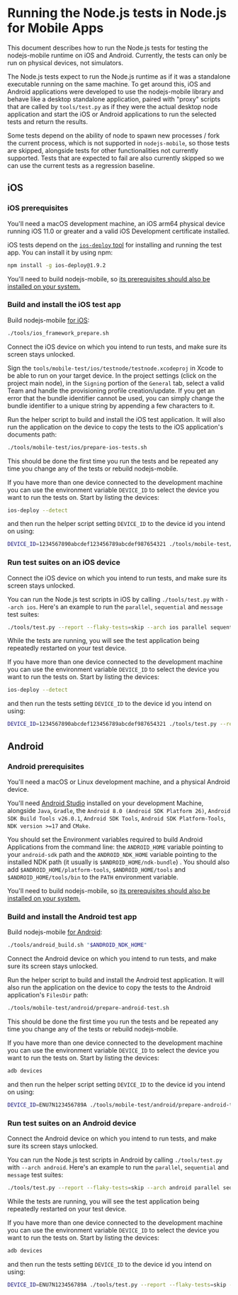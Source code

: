 # Running the Node.js tests in Node.js for Mobile Apps

This document describes how to run the Node.js tests for testing the nodejs-mobile runtime on iOS and Android. Currently, the tests can only be run on physical devices, not simulators.

The Node.js tests expect to run the Node.js runtime as if it was a standalone executable running on the same machine. To get around this, iOS and Android applications were developed to use the nodejs-mobile library and behave like a desktop standalone application, paired with "proxy" scripts that are called by `tools/test.py` as if they were the actual desktop node application and start the iOS or Android applications to run the selected tests and return the results.

Some tests depend on the ability of node to spawn new processes / fork the current process, which is not supported in `nodejs-mobile`, so those tests are skipped, alongside tests for other functionalities not currently supported. Tests that are expected to fail are also currently skipped so we can use the current tests as a regression baseline.

## iOS

### iOS prerequisites

You'll need a macOS development machine, an iOS arm64 physical device running iOS 11.0 or greater and a valid iOS Development certificate installed.

iOS tests depend on the [`ios-deploy` tool](https://github.com/phonegap/ios-deploy) for installing and running the test app. You can install it by using npm:
```sh
npm install -g ios-deploy@1.9.2
```

You'll need to build nodejs-mobile, so [its prerequisites should also be installed on your system.](https://github.com/janeasystems/nodejs-mobile#prerequisites-to-build-the-ios-framework-library-on-macos)

### Build and install the iOS test app

Build nodejs-mobile [for iOS](https://github.com/janeasystems/nodejs-mobile#building-the-ios-framework-library-on-macos):
```sh
./tools/ios_framework_prepare.sh
```

Connect the iOS device on which you intend to run tests, and make sure its screen stays unlocked.

Sign the `tools/mobile-test/ios/testnode/testnode.xcodeproj` in Xcode to be able to run on your target device. In the project settings (click on the project main node), in the `Signing` portion of the `General` tab, select a valid Team and handle the provisioning profile creation/update. If you get an error that the bundle identifier cannot be used, you can simply change the bundle identifier to a unique string by appending a few characters to it.

Run the helper script to build and install the iOS test application. It will also run the application on the device to copy the tests to the iOS application's documents path:
```sh
./tools/mobile-test/ios/prepare-ios-tests.sh
```

This should be done the first time you run the tests and be repeated any time you change any of the tests or rebuild nodejs-mobile.

If you have more than one device connected to the development machine you can use the environment variable `DEVICE_ID` to select the device you want to run the tests on. Start by listing the devices:
```sh
ios-deploy --detect
```
and then run the helper script setting `DEVICE_ID` to the device id you intend on using:
```sh
DEVICE_ID=1234567890abcdef123456789abcdef987654321 ./tools/mobile-test/ios/prepare-ios-tests.sh
```

### Run test suites on an iOS device

Connect the iOS device on which you intend to run tests, and make sure its screen stays unlocked.

You can run the Node.js test scripts in iOS by calling `./tools/test.py` with `--arch ios`. Here's an example to run the `parallel`, `sequential` and `message` test suites:
```sh
./tools/test.py --report --flaky-tests=skip --arch ios parallel sequential message
```

While the tests are running, you will see the test application being repeatedly restarted on your test device.

If you have more than one device connected to the development machine you can use the environment variable `DEVICE_ID` to select the device you want to run the tests on. Start by listing the devices:
```sh
ios-deploy --detect
```
and then run the tests setting `DEVICE_ID` to the device id you intend on using:
```sh
DEVICE_ID=1234567890abcdef123456789abcdef987654321 ./tools/test.py --report --flaky-tests=skip --arch ios parallel sequential message
```

## Android

### Android prerequisites

You'll need a macOS or Linux development machine, and a physical Android device.

You'll need [Android Studio](https://developer.android.com/studio/install.html) installed on your development Machine, alongside `Java`, `Gradle`, the `Android 8.0 (Android SDK Platform 26)`, `Android SDK Build Tools v26.0.1`, `Android SDK Tools`, `Android SDK Platform-Tools`, `NDK version >=17` and `CMake`.

You should set the Environment variables required to build Android Applications from the command line: the `ANDROID_HOME` variable pointing to your `android-sdk` path and the `ANDROID_NDK_HOME` variable pointing to the installed NDK path (it usually is `$ANDROID_HOME/ndk-bundle`) . You should also add `$ANDROID_HOME/platform-tools`, `$ANDROID_HOME/tools` and `$ANDROID_HOME/tools/bin` to the `PATH` environment variable.

You'll need to build nodejs-mobile, so [its prerequisites should also be installed on your system.](https://github.com/janeasystems/nodejs-mobile#prerequisites-to-build-the-android-library-on-linux-ubuntudebian)

### Build and install the Android test app

Build nodejs-mobile [for Android](https://github.com/janeasystems/nodejs-mobile#building-the-android-library-on-linux-or-macos):
```sh
./tools/android_build.sh "$ANDROID_NDK_HOME"
```

Connect the Android device on which you intend to run tests, and make sure its screen stays unlocked.

Run the helper script to build and install the Android test application. It will also run the application on the device to copy the tests to the Android application's `FilesDir` path:
```sh
./tools/mobile-test/android/prepare-android-test.sh
```

This should be done the first time you run the tests and be repeated any time you change any of the tests or rebuild nodejs-mobile.

If you have more than one device connected to the development machine you can use the environment variable `DEVICE_ID` to select the device you want to run the tests on. Start by listing the devices:
```sh
adb devices
```
and then run the helper script setting `DEVICE_ID` to the device id you intend on using:
```sh
DEVICE_ID=ENU7N123456789A ./tools/mobile-test/android/prepare-android-tests.sh
```

### Run test suites on an Android device

Connect the Android device on which you intend to run tests, and make sure its screen stays unlocked.

You can run the Node.js test scripts in Android by calling `./tools/test.py` with `--arch android`. Here's an example to run the `parallel`, `sequential` and `message` test suites:
```sh
./tools/test.py --report --flaky-tests=skip --arch android parallel sequential message
```

While the tests are running, you will see the test application being repeatedly restarted on your test device.

If you have more than one device connected to the development machine you can use the environment variable `DEVICE_ID` to select the device you want to run the tests on. Start by listing the devices:
```sh
adb devices
```
and then run the tests setting `DEVICE_ID` to the device id you intend on using:
```sh
DEVICE_ID=ENU7N123456789A ./tools/test.py --report --flaky-tests=skip --arch android parallel sequential message
```
